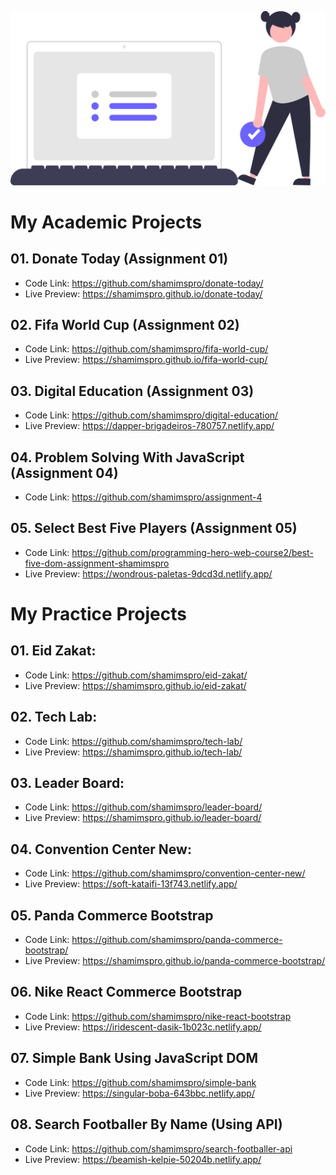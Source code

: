 ![image](./image/banner.svg)

# My Academic Projects

## 01. Donate Today (Assignment 01)
- Code Link: https://github.com/shamimspro/donate-today/
- Live Preview: https://shamimspro.github.io/donate-today/

## 02. Fifa World Cup (Assignment 02)
- Code Link: https://github.com/shamimspro/fifa-world-cup/
- Live Preview: https://shamimspro.github.io/fifa-world-cup/

## 03. Digital Education (Assignment 03)
- Code Link: https://github.com/shamimspro/digital-education/
- Live Preview: https://dapper-brigadeiros-780757.netlify.app/ 

## 04. Problem Solving With JavaScript (Assignment 04)
- Code Link: https://github.com/shamimspro/assignment-4

## 05. Select Best Five Players (Assignment 05)
- Code Link: https://github.com/programming-hero-web-course2/best-five-dom-assignment-shamimspro
- Live Preview: https://wondrous-paletas-9dcd3d.netlify.app/

# My Practice Projects

## 01. Eid Zakat:
- Code Link: https://github.com/shamimspro/eid-zakat/
- Live Preview: https://shamimspro.github.io/eid-zakat/

## 02. Tech Lab:
- Code Link: https://github.com/shamimspro/tech-lab/
- Live Preview: https://shamimspro.github.io/tech-lab/

## 03. Leader Board:
- Code Link: https://github.com/shamimspro/leader-board/
- Live Preview: https://shamimspro.github.io/leader-board/

## 04. Convention Center New:
- Code Link: https://github.com/shamimspro/convention-center-new/
- Live Preview: https://soft-kataifi-13f743.netlify.app/

## 05. Panda Commerce Bootstrap
- Code Link: https://github.com/shamimspro/panda-commerce-bootstrap/
- Live Preview: https://shamimspro.github.io/panda-commerce-bootstrap/

## 06. Nike React Commerce Bootstrap
- Code Link: https://github.com/shamimspro/nike-react-bootstrap
- Live Preview: https://iridescent-dasik-1b023c.netlify.app/

## 07. Simple Bank Using JavaScript DOM
- Code Link: https://github.com/shamimspro/simple-bank
- Live Preview: https://singular-boba-643bbc.netlify.app/

## 08. Search Footballer By Name (Using API)
- Code Link: https://github.com/shamimspro/search-footballer-api
- Live Preview: https://beamish-kelpie-50204b.netlify.app/